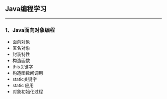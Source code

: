 ## Java编程学习

---
### 1、Java面向对象编程
- 面向对象
- 匿名对象
- 封装特性
- 构造函数
- this关键字
- 构造函数间调用
- static关键字
- static 应用
- 对象初始化过程